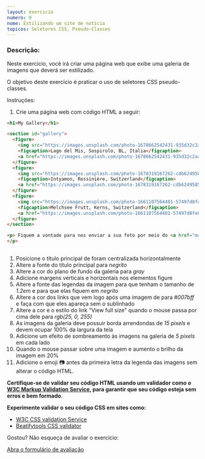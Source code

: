 ```yaml
---
layout: exercicio
numero: 9
nome: Estilizando um site de notícia
topicos: Seletores CSS, Pseudo-Classes
---
```


### Descrição:

Neste exercício, você irá criar uma página web que exibe uma galeria de imagens que deverá ser estilizado.

O objetivo deste exercício é praticar o uso de seletores CSS pseudo-classes.

Instruções:

 1. Crie uma página web com código HTML a seguir:

```html
<h1>My Gallery</h1>

<section id="gallery">
  <figure>
    <img src="https://images.unsplash.com/photo-1678662542431-935d32c2aae7?ixlib=rb-4.0.3&ixid=MnwxMjA3fDB8MHxwaG90by1wYWdlfHx8fGVufDB8fHx8&auto=format&fit=crop&w=1170&q=80" alt="Foto do Lago del Mis, Sospirolo, BL, Italia">
    <figcaption>Lago del Mis, Sospirolo, BL, Italia</figcaption>
    <a href="https://images.unsplash.com/photo-1678662542431-935d32c2aae7?ixlib=rb-4.0.3&ixid=MnwxMjA3fDB8MHxwaG90by1wYWdlfHx8fGVufDB8fHx8&auto=format&fit=crop&w=1170&q=80">View full size</a>
  </figure>
  <figure>
    <img src="https://images.unsplash.com/photo-1678319167262-cdb624958576?ixlib=rb-4.0.3&ixid=MnwxMjA3fDB8MHxwaG90by1wYWdlfHx8fGVufDB8fHx8&auto=format&fit=crop&w=1032&q=80" alt="Foto das montanhas totalmente cobertas por gelo em Intyamon, Rossinière, Switzerland">
    <figcaption>Intyamon, Rossinière, Switzerland</figcaption>
    <a href="https://images.unsplash.com/photo-1678319167262-cdb624958576?ixlib=rb-4.0.3&ixid=MnwxMjA3fDB8MHxwaG90by1wYWdlfHx8fGVufDB8fHx8&auto=format&fit=crop&w=1032&q=80">View full size</a>
  </figure>
  <figure>
    <img src="https://images.unsplash.com/photo-1661107564401-57497d8fe86f?ixlib=rb-4.0.3&ixid=MnwxMjA3fDB8MHxwaG90by1wYWdlfHx8fGVufDB8fHx8&auto=format&fit=crop&w=1032&q=80" alt="Foto um lago próximo uma estrada em Melchsee Frutt, Kerns, Switzerland">
    <figcaption>Melchsee Frutt, Kerns, Switzerland</figcaption>
    <a href="https://images.unsplash.com/photo-1661107564401-57497d8fe86f?ixlib=rb-4.0.3&ixid=MnwxMjA3fDB8MHxwaG90by1wYWdlfHx8fGVufDB8fHx8&auto=format&fit=crop&w=1032&q=80">View full size</a>
  </figure>
</section>

<p> Fiquem a vontade para nos enviar a sua foto por meio do <a href="mailto:meu@emai.com">nosso endereço eletrônico</a>
</p>
  
```


1. Posicione o título principal de foram centralizada horizontalmente
1. Altere a fonte do título principal para *negrito*
1. Altere a cor do plano de fundo da galeria para *gray*
1. Adicione margens verticais e horizontais nos elementos figure
1. Altere a fonte das legendas da imagem para que tenham o tamanho de *1.2em* e para que elas fiquem em *negrito*
1. Altere a cor dos links que vem logo após uma imagem de para *#007bff* e faça com que eles apareça sem o sublinhado
1. Altere a cor e o estilo do link "View full size" quando o mouse passa por cima dele para *rgb(25, 0, 255)*
1. As imagens da galeria deve possuir borda arrendondas de *15 pixels* e devem ocupar 100% da largura da tela
1. Adicione um efeito de sombreamento às imagens na galeria de *5 pixels* em cada lado
1. Quando o mouse passar sobre uma imagem e aumento o brilho da imagem em 20%
1. Adicione o emoji 📷 antes da primeira letra da legenda das imagens sem alterar o código HTML.



**Certifique-se de validar seu código HTML usando um validador como o [W3C Markup Validation Service](https://validator.w3.org/), para garantir que seu código esteja sem erros e bem formado**.

**Experimente validar o seu código CSS em sites como:**

- <a href="https://jigsaw.w3.org/css-validator/" target="_blank">W3C CSS validation Service</a>
- <a href="https://beautifytools.com/css-validator.php" hreflang="en" target="_blank">Beatifytools CSS validator</a>

Gostou? Não esqueça de avaliar o exercício:

<a class="btn" href="https://forms.gle/scs1VxDDFSiMqAhe8" target="_blank"> Abra o formulário de avaliação</a>

